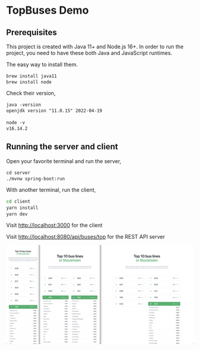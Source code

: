 # TopBuses Demo

## Prerequisites

This project is created with Java 11+ and Node.js 16+. In order to run the project, you need to have these both Java and JavaScript runtimes.

The easy way to install them.

```.
brew install java11
brew install node
```

Check their version,

```.
java -version
openjdk version "11.0.15" 2022-04-19

node -v
v16.14.2
```

## Running the server and client

Open your favorite terminal and run the server,

```.
cd server
./mvnw spring-boot:run
```

With another terminal, run the client,

```sh
cd client
yarn install
yarn dev
```

Visit <http://localhost:3000> for the client

Visit <http://localhost:8080/api/buses/top> for the REST API server

!["screenshot"](resources/screenshot.png)
